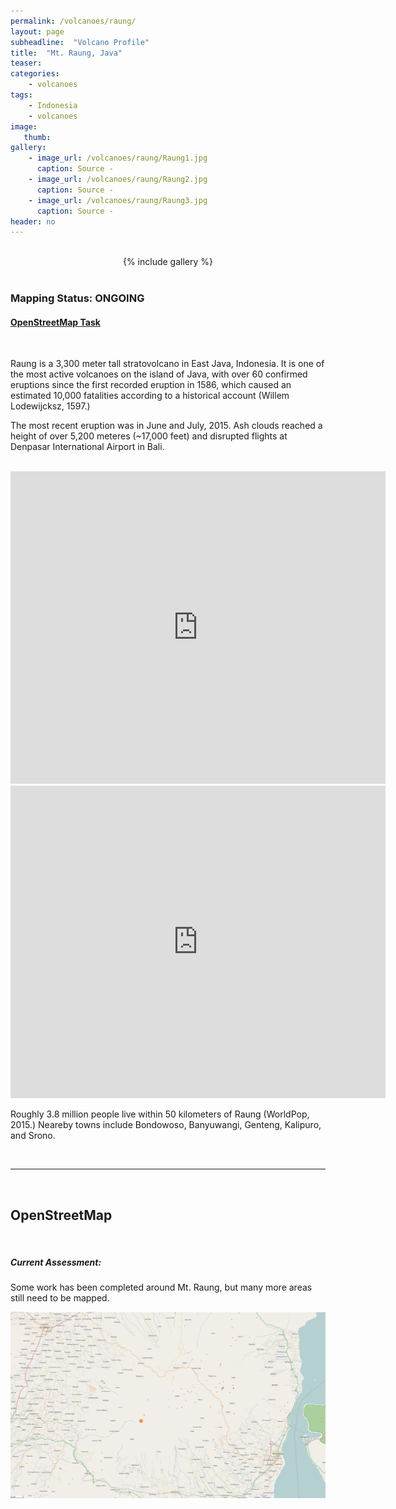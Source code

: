 ```yaml
---
permalink: /volcanoes/raung/
layout: page
subheadline:  "Volcano Profile"
title:  "Mt. Raung, Java"
teaser: 
categories:
    - volcanoes
tags:
    - Indonesia
    - volcanoes
image:
   thumb:
gallery:
    - image_url: /volcanoes/raung/Raung1.jpg
      caption: Source -
    - image_url: /volcanoes/raung/Raung2.jpg
      caption: Source -
    - image_url: /volcanoes/raung/Raung3.jpg
      caption: Source -
header: no
---
```


<br />

<center>
{% include gallery %}
</center>

<br />

### Mapping Status: ONGOING

#### [OpenStreetMap Task](https://tasks.hotosm.org/project/1150)

<br />

Raung is a 3,300 meter tall stratovolcano in East Java, Indonesia.  It is one of the most active volcanoes on the island of Java, with over 60 confirmed eruptions since the first recorded eruption in 1586, which caused an estimated 10,000 fatalities according to a historical account (Willem Lodewijcksz, 1597.)

The most recent eruption was in June and July, 2015.  Ash clouds reached a height of over 5,200 meteres (~17,000 feet) and disrupted flights at Denpasar International Airport in Bali.

<br />

<iframe width="600" height="500" src="https://www.youtube.com/embed/gAnJaa_ZVJA" frameborder="0" allowfullscreen></iframe>

<br />

<iframe width="600" height="500" src="https://www.youtube.com/embed/OVnyDiy1gUk" frameborder="0" allowfullscreen></iframe>

<br />

Roughly 3.8 million people live within 50 kilometers of Raung (WorldPop, 2015.) Neareby towns include Bondowoso, Banyuwangi, Genteng, Kalipuro, and Srono.

<br />

-----

<br />

## OpenStreetMap

<br />

##### Current Assessment:

Some work has been completed around Mt. Raung, but many more areas still need to be mapped.

![](/images/volcanoes/earlynov2015/raung.png)